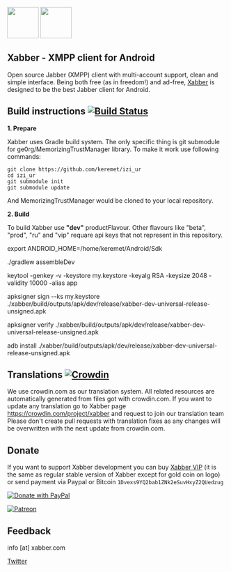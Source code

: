 <a href="https://play.google.com/store/apps/details?id=com.xabber.android.beta"><img src="https://play.google.com/intl/en_us/badges/images/generic/en-play-badge.png" height="72"></a>
<a href="https://f-droid.org/repository/browse/?fdfilter=xabber&fdid=com.xabber.androiddev"><img src="https://f-droid.org/badge/get-it-on.png" height="72"></a>
## Xabber - XMPP client for Android

Open source Jabber (XMPP) client with multi-account support, clean and simple interface.
Being both free (as in freedom!) and ad-free, [Xabber](https://www.xabber.com/) is designed to be the best Jabber client for Android.

## Build instructions [![Build Status](https://travis-ci.org/redsolution/xabber-android.svg?branch=develop)](https://travis-ci.org/redsolution/xabber-android)
**1. Prepare**

Xabber uses Gradle build system. The only specific thing is git submodule for ge0rg/MemorizingTrustManager library. To make it work use following commands:

 ```
 git clone https://github.com/keremet/izi_ur
 cd izi_ur
 git submodule init
 git submodule update
 ```
 And MemorizingTrustManager would be cloned to your local repository.
 
**2. Build**

To build Xabber use **"dev"** productFlavour. Other flavours like "beta", "prod", "ru" and "vip" requare api keys that not represent in this repository.

export ANDROID_HOME=/home/keremet/Android/Sdk

./gradlew assembleDev

keytool -genkey -v -keystore my.keystore -keyalg RSA -keysize 2048 -validity 10000 -alias app

apksigner sign --ks my.keystore ./xabber/build/outputs/apk/dev/release/xabber-dev-universal-release-unsigned.apk

apksigner verify ./xabber/build/outputs/apk/dev/release/xabber-dev-universal-release-unsigned.apk

adb install ./xabber/build/outputs/apk/dev/release/xabber-dev-universal-release-unsigned.apk

## Translations [![Crowdin](https://d322cqt584bo4o.cloudfront.net/xabber/localized.svg)](https://crowdin.com/project/xabber)

We use crowdin.com as our translation system.
All related resources are automatically generated from files got with crowdin.com.
If you want to update any translation go to Xabber page https://crowdin.com/project/xabber and request to join our translation team
Please don't create pull requests with translation fixes as any changes will be overwritten with the next update from crowdin.com.

## Donate

If you want to support Xabber development you can buy [Xabber VIP](https://play.google.com/store/apps/details?id=com.xabber.androidvip) (it is the same as regular stable version of Xabber except for gold coin on logo) or send payment via Paypal or Bitcoin `1Dvexs9YQ2bab1ZNk2eSuvHxyZ2QUedzug`

[![Donate with PayPal](https://www.paypalobjects.com/en_US/i/btn/btn_donate_LG.gif)](https://www.paypal.com/cgi-bin/webscr?cmd=_s-xclick&hosted_button_id=G9AYTUSXCWRVL)

[![Patreon](https://c5.patreon.com/external/logo/become_a_patron_button.png)](https://www.patreon.com/xabber)

## Feedback

info [at] xabber.com

<a href="https://twitter.com/xabber_xmpp">Twitter</a>
